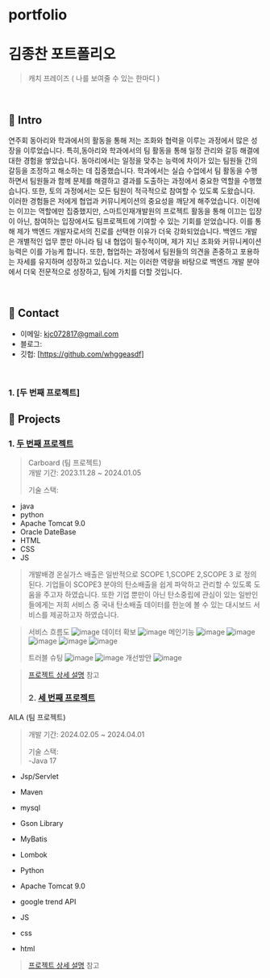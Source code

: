 # portfolio
# 김종찬 포트폴리오
>캐치 프레이즈 ( 나를 보여줄 수 있는 한마디 )
>

</br>

## :pushpin: Intro
연주회 동아리와 학과에서의 활동을 통해 저는 조화와 협력을 이루는 과정에서 많은 성장을 이루었습니다. 특히,동아리와 학과에서의 팀 활동을 통해 일정 관리와 갈등 해결에 대한 경험을 쌓았습니다. 동아리에서는 일정을 맞추는 능력에 차이가 있는 팀원들 간의 갈등을 조정하고 해소하는 데 집중했습니다.
학과에서는 실습 수업에서 팀 활동을 수행하면서 팀원들과 함께 문제를 해결하고 결과를 도출하는 과정에서 중요한 역할을 수행했습니다. 또한, 토의 과정에서는 모든 팀원이 적극적으로 참여할 수 있도록 도왔습니다.
이러한 경험들은 저에게 협업과 커뮤니케이션의 중요성을 깨닫게 해주었습니다. 이전에는 이끄는 역할에만 집중했지만, 스마트인재개발원의 프로젝트 활동을 통해 이끄는 입장이 아닌, 참여하는 입장에서도 팀프로젝트에 기여할 수 있는 기회를 얻었습니다. 이를 통해 제가 백엔드 개발자로서의 진로를 선택한 이유가 더욱 강화되었습니다. 백엔드 개발은 개별적인 업무 뿐만 아니라 팀 내 협업이 필수적이며, 제가 지닌 조화와 커뮤니케이션 능력은 이를 가능케 합니다. 또한, 협업하는 과정에서 팀원들의 의견을 존중하고 포용하는 자세를 유지하며 성장하고 있습니다. 저는 이러한 역량을 바탕으로 백엔드 개발 분야에서 더욱 전문적으로 성장하고, 팀에 가치를 더할 것입니다.

</br>

## :pushpin: Contact
- 이메일: kjc072817@gmail.com
- 블로그: 
- 깃헙: [https://github.com/whggeasdf]

</br>

### 1. [두 번째 프로젝트]



## :pushpin: Projects
### 1. [두 번째 프로젝트](https://github.com/SMHRD-2021-KDT-AI-16/Intgram_Repo)
>Carboard  (팀 프로젝트)  
>개발 기간: 2023.11.28 ~ 2024.01.05  
>  
>기술 스택:  
  - java 
  - python
  - Apache Tomcat 9.0
  - Oracle DateBase
  - HTML
  - CSS
  - JS
> 개발배경
온실가스 배출은 일반적으로 SCOPE 1,SCOPE 2,SCOPE 3 로 정의된다.
기업들이 SCOPE3 분야의 탄소배출을 쉽게 파악하고 관리할 수 있도록 도움을 주고자 하였습니다. 또한 기업 뿐만이 아닌 탄소중립에 관심이 있는 일반인들에게는 저희 서비스 중 국내 탄소배출 데이터를 한눈에 볼 수 있는 대시보드 서비스를 제공하고자 하였습니다.

 > 서비스 흐름도
>  ![image](https://github.com/whggeasdf/portfolio/assets/152270440/06234277-af75-40e2-8959-41efb7ad7257)
 > 데이터 확보
> ![image](https://github.com/whggeasdf/portfolio/assets/152270440/9dbf3fc6-baf7-4977-8129-abeb4df6614a)
>메인기능
> ![image](https://github.com/whggeasdf/portfolio/assets/152270440/583739d9-a11e-4827-a10e-de1bf2d8c314)
> ![image](https://github.com/whggeasdf/portfolio/assets/152270440/21bf5f28-04e9-4303-a1eb-fc87e26cdaa6)
> ![image](https://github.com/whggeasdf/portfolio/assets/152270440/9fb96f41-1874-4223-a78d-bbe479112abb)
> ![image](https://github.com/whggeasdf/portfolio/assets/152270440/ed7b0708-a7d1-45bc-af84-2c37c360d05f)
> ![image](https://github.com/whggeasdf/portfolio/assets/152270440/7fa7f197-ba00-4f58-932b-b06ac4c68ad6)
>
> 트러블 슈팅
> ![image](https://github.com/whggeasdf/portfolio/assets/152270440/10043bab-68c1-4a2d-9ebc-ff1bb582ce6c)
> ![image](https://github.com/whggeasdf/portfolio/assets/152270440/4064272f-744c-4750-b52d-a919df4b3f10)
> 개선방안
> ![image](https://github.com/whggeasdf/portfolio/assets/152270440/be872f82-9c39-4582-896f-a7ef45d4cba2)
> 












>  
>[프로젝트 상세 설명](https://github.com/SMHRD-2021-KDT-AI-16/Intgram_Repo/blob/master/README.md) 참고
>
> ### 2. [세 번째 프로젝트](https://github.com/SMHRD-2021-KDT-AI-16/AILA-Repo)
AILA  (팀 프로젝트)  
>개발 기간: 2024.02.05 ~ 2024.04.01  
>  
>기술 스택:  
  -Java 17
  - Jsp/Servlet
  - Maven
  - mysql
  - Gson Library
  - MyBatis
  - Lombok
  - Python
  - Apache Tomcat 9.0
  - google trend API


  - JS
  - css
  - html
>  
>[프로젝트 상세 설명](https://github.com/SMHRD-2021-KDT-AI-16/AILA-Repo) 참고
